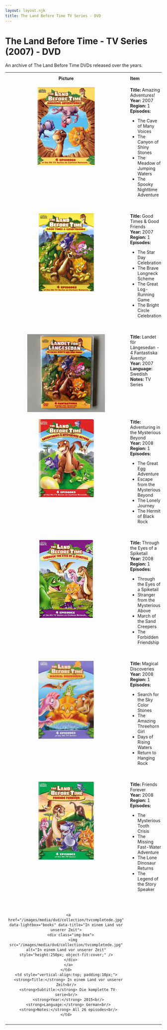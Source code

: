 ```yaml
---
layout: layout.njk
title: The Land Before Time TV Series - DVD
---
```


# The Land Before Time - TV Series (2007) - DVD

An archive of The Land Before Time DVDs released over the years.

<div class="table-wrapper">
  <table>
  <tr>
    <th style="width:20%; vertical-align:top; padding:10px;">
      <strong>Picture</strong>
    </th>
    <th style="text-align: left; padding:10px;">
      <strong>Item</strong>
    </th>
  </tr>

<tr>
    <td style="width:30%; text-align: center; vertical-align:top; padding:10px;">
      <a href="/images/media/dvd/tv/amazingadventures.jpg" data-lightbox="books" data-title="Amazing Adventures">
        <div class="img-box">
          <img src="/images/media/dvd/tv/amazingadventures.jpg" alt="Amazing Adventures" style="height:250px; object-fit:cover;" />
        </div>
      </a>
    </td>
    <td style="vertical-align:top; padding:10px;">
      <strong>Title:</strong> Amazing Adventures!<br/>
      <strong>Year:</strong> 2007<br/>
      <strong>Region:</strong> 1<br/>
      <strong>Episodes:</strong> <ul><li>The Cave of Many Voices </li>
    <li>The Canyon of Shiny Stones</li>
    <li>The Meadow of Jumping Waters </li>
    <li>The Spooky Nighttime Adventure</li></ul> <br/>
    </td>
  </tr>

<tr>
    <td style="width:30%; text-align: center; vertical-align:top; padding:10px;">
      <a href="/images/media/dvd/tv/goodtimesgoodfriends.jpg" data-lightbox="books" data-title="Good Times & Good Friends">
        <div class="img-box">
          <img src="/images/media/dvd/tv/goodtimesgoodfriends.jpg" alt="Good Times & Good Friends" style="height:250px; object-fit:cover;" />
        </div>
      </a>
    </td>
    <td style="vertical-align:top; padding:10px;">
      <strong>Title:</strong> Good Times & Good Friends<br/>
      <strong>Year:</strong> 2007<br/>
      <strong>Region:</strong> 1<br/>
      <strong>Episodes:</strong> <ul><li>The Star Day Celebration </li>
    <li>The Brave Longneck Scheme</li>
    <li>The Great Log-Running Game </li>
    <li>The Bright Circle Celebration</li></ul> <br/>
    </td>
  </tr>

  <tr>
    <td style="width:30%; text-align: center; vertical-align:top; padding:10px;">
      <a href="/images/media/dvd/tv/amazingadventures-sv.jpg" data-lightbox="books" data-title="Landet för Längesedan - 4 Fantastiska Äventyr">
        <div class="img-box">
          <img src="/images/media/dvd/tv/amazingadventures-sv.jpg" alt="Landet för Längesedan - 4 Fantastiska Äventyr" style="height:250px; object-fit:cover;" />
        </div>
      </a>
    </td>
    <td style="vertical-align:top; padding:10px;">
      <strong>Title:</strong> Landet för Längesedan - 4 Fantastiska Äventyr<br/>
      <strong>Year:</strong> 2007<br/>
      <strong>Language:</strong> Swedish<br/>
      <strong>Notes:</strong> TV Series<br/>
    </td>
  </tr>


  <tr>
    <td style="width:30%; text-align: center; vertical-align:top; padding:10px;">
      <a href="/images/media/dvd/tv/adventuring.jpg" data-lightbox="books" data-title="Adventuring in the Mysterious Beyond">
        <div class="img-box">
          <img src="/images/media/dvd/tv/adventuring.jpg" alt="Adventuring in the Mysterious Beyond" style="height:250px; object-fit:cover;" />
        </div>
      </a>
    </td>
    <td style="vertical-align:top; padding:10px;">
      <strong>Title:</strong> Adventuring in the Mysterious Beyond<br/>
      <strong>Year:</strong> 2008<br/>
      <strong>Region:</strong> 1<br/>
      <strong>Episodes:</strong> <ul><li>The Great Egg Adventure </li>
    <li>Escape from the Mysterious Beyond</li>
    <li>The Lonely Journey </li>
    <li>The Hermit of Black Rock</li></ul> <br/>
    </td>
  </tr>


  <tr>
    <td style="width:30%; text-align: center; vertical-align:top; padding:10px;">
      <a href="/images/media/dvd/tv/eyes.jpg" data-lightbox="books" data-title="Through the Eyes of a Spiketail">
        <div class="img-box">
          <img src="/images/media/dvd/tv/eyes.jpg" alt="Through the Eyes of a Spiketail" style="height:250px; object-fit:cover;" />
        </div>
      </a>
    </td>
    <td style="vertical-align:top; padding:10px;">
      <strong>Title:</strong> Through the Eyes of a Spiketail<br/>
      <strong>Year:</strong> 2008<br/>
      <strong>Region:</strong> 1<br/>
      <strong>Episodes:</strong> <ul><li>Through the Eyes of a Spiketail </li>
    <li>Stranger from the Mysterious Above</li>
    <li>March of the Sand Creepers </li>
    <li>The Forbidden Friendship</li></ul> <br/>
    </td>
  </tr>


  <tr>
    <td style="width:30%; text-align: center; vertical-align:top; padding:10px;">
      <a href="/images/media/dvd/tv/magicaldiscoveries.jpg" data-lightbox="books" data-title="Magical Discoveries">
        <div class="img-box">
          <img src="/images/media/dvd/tv/magicaldiscoveries.jpg" alt="Magical Discoveries" style="height:250px; object-fit:cover;" />
        </div>
      </a>
    </td>
    <td style="vertical-align:top; padding:10px;">
      <strong>Title:</strong> Magical Discoveries<br/>
      <strong>Year:</strong> 2008<br/>
      <strong>Region:</strong> 1<br/>
      <strong>Episodes:</strong> <ul><li>Search for the Sky Color Stones </li>
    <li>The Amazing Threehorn Girl</li>
    <li>Days of Rising Waters </li>
    <li>Return to Hanging Rock</li></ul> <br/>
    </td>
  </tr>

  <tr>
    <td style="width:30%; text-align: center; vertical-align:top; padding:10px;">
      <a href="/images/media/dvd/tv/THE-LAND-BEFORE-TIME-FRIENDS-FOREVER.jpg" data-lightbox="books" data-title="Friends Forever">
        <div class="img-box">
          <img src="/images/media/dvd/tv/THE-LAND-BEFORE-TIME-FRIENDS-FOREVER.jpg" alt="Friends Forever" style="height:250px; object-fit:cover;" />
        </div>
      </a>
    </td>
    <td style="vertical-align:top; padding:10px;">
      <strong>Title:</strong> Friends Forever<br/>
      <strong>Year:</strong> 2008<br/>
      <strong>Region:</strong> 1<br/>
      <strong>Episodes:</strong> <ul><li>The Mysterious Tooth Crisis </li>
    <li>The Missing Fast-Water Adventure</li>
    <li>The Lone Dinosaur Returns </li>
    <li>The Legend of the Story Speaker</li></ul> <br/>
    </td>
  </tr>

  <tr id="tvcompletede-1">
    <td style="width:30%; text-align: center; vertical-align:top; padding:10px;">
      
      <a href="/images/media/dvd/collection/tvcompletede.jpg" data-lightbox="books" data-title="In einem Land vor unserer Zeit">
        <div class="img-box">
          <img src="/images/media/dvd/collection/tvcompletede.jpg" alt="In einem Land vor unserer Zeit" style="height:250px; object-fit:cover;" />
        </div>
      </a>
    </td>
    <td style="vertical-align:top; padding:10px;">
      <strong>Title:</strong> In einem Land vor unserer Zeit<br/>
      <strong>Subtitle:</strong> Die komplette TV-serie<br/>
      <strong>Year:</strong> 2015<br/>
      <strong>Language:</strong> German<br/>
      <strong>Notes:</strong> All 26 episodes<br/>
    </td>
  </tr>

</table>
</div>